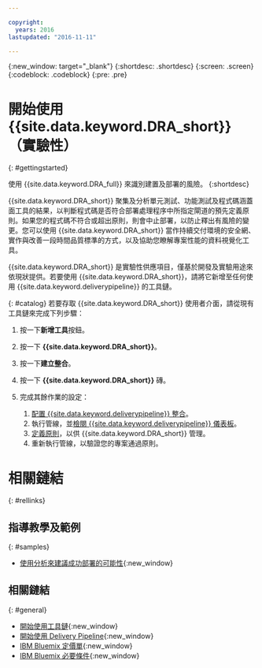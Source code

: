 ```yaml
---

copyright:
  years: 2016
lastupdated: "2016-11-11"

---
```


{:new_window: target="_blank"}
{:shortdesc: .shortdesc}
{:screen: .screen}
{:codeblock: .codeblock}
{:pre: .pre}

# 開始使用 {{site.data.keyword.DRA_short}}（實驗性）
{: #gettingstarted}

使用 {{site.data.keyword.DRA_full}} 來識別建置及部署的風險。
{:shortdesc}

{{site.data.keyword.DRA_short}} 聚集及分析單元測試、功能測試及程式碼涵蓋面工具的結果，以判斷程式碼是否符合部署處理程序中所指定閘道的預先定義原則。如果您的程式碼不符合或超出原則，則會中止部署，以防止釋出有風險的變更。您可以使用 {{site.data.keyword.DRA_short}} 當作持續交付環境的安全網、實作與改善一段時間品質標準的方式，以及協助您瞭解專案性能的資料視覺化工具。

{{site.data.keyword.DRA_short}} 是實驗性供應項目，僅基於開發及實驗用途來依現狀提供。若要使用 {{site.data.keyword.DRA_short}}，請將它新增至任何使用 {{site.data.keyword.deliverypipeline}} 的工具鏈。

{: #catalog}
若要存取 {{site.data.keyword.DRA_short}} 使用者介面，請從現有工具鏈來完成下列步驟：

1. 按一下**新增工具**按鈕。

2. 按一下 **{{site.data.keyword.DRA_short}}**。

3. 按一下**建立整合**。

4. 按一下 **{{site.data.keyword.DRA_short}}** 磚。

5. 完成其餘作業的設定：

	1. [配置 {{site.data.keyword.deliverypipeline}} 整合](./pipeline_integration.html)。
	2. 執行管線，並[檢閱 {{site.data.keyword.deliverypipeline}} 儀表板](./pipeline_decision_reports.html)。
	3. [定義原則](./create_criteria.html)，以供 {{site.data.keyword.DRA_short}} 管理。
	4. 重新執行管線，以驗證您的專案通過原則。


# 相關鏈結
{: #rellinks}

## 指導教學及範例
{: #samples}

* [使用分析來建議成功部署的可能性](https://www.ibm.com/devops/method/content/deliver/tool_deployment_risk_analytics/){:new_window}

## 相關鏈結
{: #general}

* [開始使用工具鏈](https://new-console.ng.bluemix.net/docs/toolchains/toolchains_overview.html){:new_window}
* [開始使用 Delivery Pipeline](https://new-console.ng.bluemix.net/docs/services/DeliveryPipeline/index.html){:new_window}
* [IBM Bluemix 定價單](https://new-console.ng.bluemix.net/pricing/){:new_window}
* [IBM Bluemix 必要條件](https://developer.ibm.com/bluemix/support/?cm_mc_uid=96503159749414585876298&cm_mc_sid_50200000=1462802909#prereqs){:new_window}
